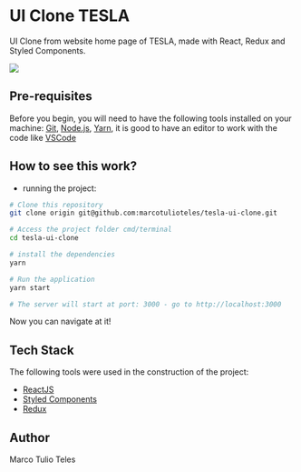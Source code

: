 # UI Clone TESLA

UI Clone from website home page of TESLA, made with React, Redux and Styled Components.

![](/public/images/tesla-ui-clone.gif)

## Pre-requisites

Before you begin, you will need to have the following tools installed on your machine: [Git](https://git-scm.com), [Node.js](https://nodejs.org/en/), [Yarn](https://yarnpkg.com/getting-started/install), it is good to have an editor to work with the code like [VSCode](https://code.visualstudio.com/)

## How to see this work?

- running the project:

```bash
# Clone this repository
git clone origin git@github.com:marcotulioteles/tesla-ui-clone.git

# Access the project folder cmd/terminal
cd tesla-ui-clone

# install the dependencies
yarn

# Run the application
yarn start

# The server will start at port: 3000 - go to http://localhost:3000
```
Now you can navigate at it!

## Tech Stack

The following tools were used in the construction of the project:

- [ReactJS](https://reactjs.org/)
- [Styled Components](https://styled-components.com/)
- [Redux](https://react-redux.js.org/)

## Author
Marco Tulio Teles